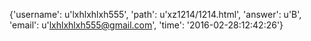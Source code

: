 {'username': u'lxhlxhlxh555', 'path': u'xz1214/1214.html', 'answer': u'B', 'email': u'lxhlxhlxh555@gmail.com', 'time': '2016-02-28:12:42:26'}